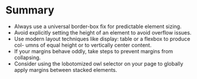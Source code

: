 # Summary
- Always use a universal border-box fix for predictable element sizing.
- Avoid explicitly setting the height of an element to avoid overflow issues.
- Use modern layout techniques like display: table or a flexbox to produce col-
umns of equal height or to vertically center content.
- If your margins behave oddly, take steps to prevent margins from collapsing.
- Consider using the lobotomized owl selector on your page to globally apply
margins between stacked elements.